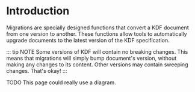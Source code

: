 # Introduction

Migrations are specially designed functions that convert a KDF document from one
version to another. These functions allow tools to automatically upgrade
documents to the latest version of the KDF specification.

::: tip NOTE
Some versions of KDF will contain no breaking changes. This means that
migrations will simply bump document's version, without making any changes to
its content. Other versions may contain sweeping changes. That's okay!
:::

TODO This page could really use a diagram.